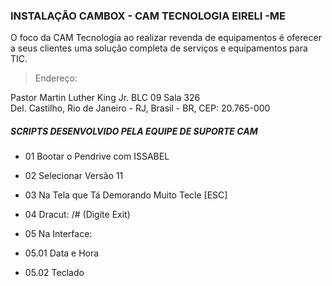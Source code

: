 ### INSTALAÇÃO CAMBOX - CAM TECNOLOGIA EIRELI -ME 

O foco da CAM Tecnologia ao realizar revenda de equipamentos é oferecer a seus clientes uma solução completa de serviços e equipamentos para TIC.

> Endereço: 

Pastor Martin Luther King Jr. BLC 09 Sala 326     
Del. Castilho, Rio de Janeiro - RJ, Brasil - BR, CEP: 20.765-000                      

##### SCRIPTS DESENVOLVIDO PELA EQUIPE DE SUPORTE CAM

- 01 Bootar o Pendrive com ISSABEL
- 02 Selecionar Versão 11
- 03 Na Tela que Tá Demorando Muito Tecle [ESC]
- 04 Dracut: /# (Digite Exit)

- 05 Na Interface:  
- 05.01 Data e Hora
- 05.02 Teclado

